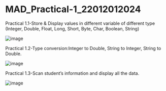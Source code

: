# MAD_Practical-1_22012012024
Practical 1.1-Store & Display values in different variable of different type (Integer, Double, Float, Long, Short, Byte, Char, Boolean, String)

![image](https://github.com/AbhayHingrajiya/MAD_Practical-1_22012012024/assets/104710277/fe805d5b-a343-44d4-acd4-60ce1f361301)

Practical 1.2-Type conversion:Integer to Double, String to Integer, String to Double.

![image](https://github.com/AbhayHingrajiya/MAD_Practical-1_22012012024/assets/104710277/b6a1c963-ff88-4fcb-987a-a5b5a9d19a85)

Practical 1.3-Scan student’s information and display all the data.

![image](https://github.com/AbhayHingrajiya/MAD_Practical-1_22012012024/assets/104710277/24412b18-17a3-455b-a76b-3df20548a246)

